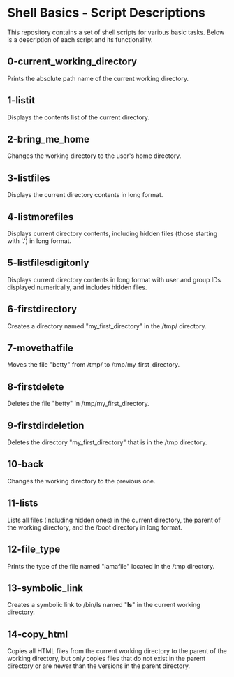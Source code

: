 # Shell Basics - Script Descriptions

This repository contains a set of shell scripts for various basic tasks. Below is a description of each script and its functionality.

## 0-current_working_directory
Prints the absolute path name of the current working directory.

## 1-listit
Displays the contents list of the current directory.

## 2-bring_me_home
Changes the working directory to the user's home directory.

## 3-listfiles
Displays the current directory contents in long format.

## 4-listmorefiles
Displays current directory contents, including hidden files (those starting with '.') in long format.

## 5-listfilesdigitonly
Displays current directory contents in long format with user and group IDs displayed numerically, and includes hidden files.

## 6-firstdirectory
Creates a directory named "my_first_directory" in the /tmp/ directory.

## 7-movethatfile
Moves the file "betty" from /tmp/ to /tmp/my_first_directory.

## 8-firstdelete
Deletes the file "betty" in /tmp/my_first_directory.

## 9-firstdirdeletion
Deletes the directory "my_first_directory" that is in the /tmp directory.

## 10-back
Changes the working directory to the previous one.

## 11-lists
Lists all files (including hidden ones) in the current directory, the parent of the working directory, and the /boot directory in long format.

## 12-file_type
Prints the type of the file named "iamafile" located in the /tmp directory.

## 13-symbolic_link
Creates a symbolic link to /bin/ls named "__ls__" in the current working directory.

## 14-copy_html
Copies all HTML files from the current working directory to the parent of the working directory, but only copies files that do not exist in the parent directory or are newer than the versions in the parent directory.
